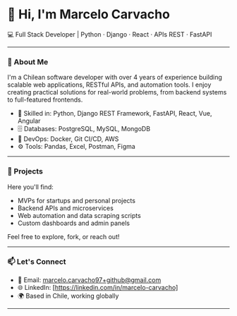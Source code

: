# 👋 Hi, I'm Marcelo Carvacho

💻 Full Stack Developer | Python · Django · React · APIs REST · FastAPI

---

### 🧠 About Me
I'm a Chilean software developer with over 4 years of experience building scalable web applications, RESTful APIs, and automation tools. I enjoy creating practical solutions for real-world problems, from backend systems to full-featured frontends.

- 🔧 Skilled in: Python, Django REST Framework, FastAPI, React, Vue, Angular  
- 🗄️ Databases: PostgreSQL, MySQL, MongoDB  
- 🐳 DevOps: Docker, Git CI/CD, AWS  
- ⚙️ Tools: Pandas, Excel, Postman, Figma

---

### 🚀 Projects
Here you'll find:
- MVPs for startups and personal projects
- Backend APIs and microservices
- Web automation and data scraping scripts
- Custom dashboards and admin panels

Feel free to explore, fork, or reach out!

---

### 📫 Let's Connect
- 📧 Email: marcelo.carvacho97+github@gmail.com
- 🌐 LinkedIn: [https://linkedin.com/in/marcelo-carvacho]
- 🌍 Based in Chile, working globally

---

<!---
MarceloDev-code/MarceloDev-code is a ✨ special ✨ repository because its `README.md` (this file) appears on your GitHub profile.
You can click the Preview link to take a look at your changes.
--->
